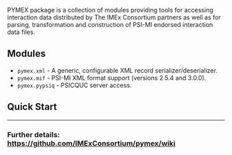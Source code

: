 PYMEX package is a collection of modules providing tools for accessing interaction
data distributed by The IMEx Consortium partners as well as for parsing, transformation
and construction of PSI-MI endorsed interaction data files.

## Modules
* ``pymex.xml`` - A generic, configurable XML record serializer/deserializer. 
* ``pymex.mif`` - PSI-MI XML format support (versions 2.5.4 and 3.0.0). 
* ``pymex.pypsiq`` - PSICQUC server access.

## Quick Start


--------
### Further details: https://github.com/IMExConsortium/pymex/wiki



